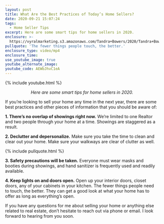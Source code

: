```yaml
---
layout: post
title: What Are the Best Practices of Today’s Home Sellers?
date: 2020-09-21 15:07:24
tags:
  - Home Seller Tips
excerpt: Here are some smart tips for home sellers in 2020.
enclosure: >-
  https://vyralmarketing.s3.amazonaws.com/Tandra+Bowers/2020/Tandra+Bowers+Video+Blog+Things+To+Do+When+Selling.mp4
pullquote: 'The fewer things people touch, the better.'
enclosure_type: video/mp4
enclosure_time:
use_youtube_image: true
youtube_alternate_image:
youtube_code: AEWbJhvC1eA
---
```


{% include youtube.html %}

<p style="text-align: center;"><em>Here are some smart tips for home sellers in 2020.</em></p>

If you’re looking to sell your home any time in the next year, there are some best practices and other pieces of information that you should be aware of:

**1\. There’s no overlap of showings right now.** We’re limited to one Realtor and two people through your home at a time. Showings are staggered as a result.

**2\. Declutter and depersonalize.** Make sure you take the time to clean and clear out your home. Make sure your walkways are clear of clutter as well.

{% include pullquote.html %}

**3\. Safety precautions will be taken.** Everyone must wear masks and booties during showings, and hand sanitizer is frequently used and readily available.

**4\. Keep lights on and doors open.** Open up your interior doors, closet doors, any of your cabinets in your kitchen. The fewer things people need to touch, the better. They can get a good look at what your home has to offer as long as everything’s open.

If you have any questions for me about selling your home or anything else related to real estate, don’t hesitate to reach out via phone or email. I look forward to hearing from you soon.